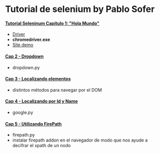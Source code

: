 # Tutorial de selenium by Pablo Sofer

#### [Tutorial Seleninum Capítulo 1: "Hola Mundo"](https://www.youtube.com/watch?v=N-rdcdWmYck&list=PLjM3-neCG6qx4RFeq2X-TpWS_tJTk1qZP&index=2)

- [Driver](https://chromedriver.storage.googleapis.com/index.html?path=75.0.3770.90/)
- **chromedriver.exe**
- [Site demo](http://newtours.demoaut.com/)

#### [Cap 2 - Dropdown](https://youtu.be/lB9pypRYev4?list=PLjM3-neCG6qx4RFeq2X-TpWS_tJTk1qZP&t=88)
- dropdown.py

#### [Cap 3 - Localizando elementos](https://youtu.be/DXSgxIgoZ2E?list=PLjM3-neCG6qx4RFeq2X-TpWS_tJTk1qZP)
- distintos métodos para navegar por el DOM

#### [Cap 4 - Localizando por Id y Name](https://youtu.be/YLYNThOaP9w?list=PLjM3-neCG6qx4RFeq2X-TpWS_tJTk1qZP)
- google.py

#### [Cap 5 - Utilizando FirePath](https://youtu.be/H2okGWszwo0?list=PLjM3-neCG6qx4RFeq2X-TpWS_tJTk1qZP)
- firepath.py
- instalar firepath addon en el navegador de modo que nos ayude a decifrar el xpath de un nodo
